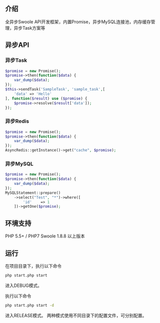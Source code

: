 ## 介绍
全异步Swoole API开发框架，内置Promise，异步MySQL连接池，内存缓存管理，异步Task方案等


## 异步API

### 异步Task

```php
$promise = new Promise();
$promise->then(function($data) {
    var_dump($data);
});
$this->sendTask('SampleTask', 'sample_task',[
    'data' => 'Hello'
], function($result) use ($promise) {
    $promise->resolve($result['data']);
});
```

### 异步Redis

```php
$promise = new Promise();
$promise->then(function($data) {
    var_dump($data);
});
AsyncRedis::getInstance()->get("cache", $promise);
```

### 异步MySQL

```php
$promise = new Promise();
$promise->then(function($data) {
    var_dump($data);
});
MySQLStatement::prepare()
    ->select("Test", "*")->where([
        'id'    => 1
    ])->getOne($promise);

```

## 环境支持

PHP 5.5+ / PHP7
Swoole 1.8.8 以上版本

## 运行

在项目目录下，执行以下命令
```bash
php start.php start
```
进入DEBUG模式。

执行以下命令
```bash
php start.php start -d
```
进入RELEASE模式。
两种模式使用不同目录下的配置文件，可分别配置。
